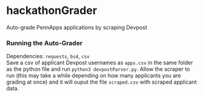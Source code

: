 # hackathonGrader
Auto-grade PennApps applications by scraping Devpost

### Running the Auto-Grader
Dependencies: ``requests``, ``bs4``, ``csv``<br>
Save a csv of applicant Devpost usernames as ``apps.csv`` in the same folder as the python file and run ``python3 devpostParser.py``. Allow the scraper to run (this may take a while depending on how many applicants you are grading at once) and it will ouput the file ``scraped.csv`` with scraped applicant data.